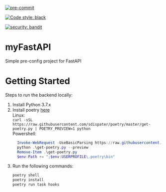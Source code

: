[![pre-commit](https://img.shields.io/badge/pre--commit-enabled-brightgreen?logo=pre-commit&logoColor=white)](https://github.com/pre-commit/pre-commit)

[![Code style: black](https://img.shields.io/badge/code%20style-black-000000.svg)](https://github.com/psf/black)

[![security: bandit](https://img.shields.io/badge/security-bandit-yellow.svg)](https://github.com/PyCQA/bandit)

# myFastAPI

Simple pre-config project for FastAPI

# Getting Started
Steps to run the backend locally:
1.	Install Python 3.7.x
2.  Install poetry [here](https://github.com/python-poetry/poetry#installation) \
    Linux: \
      `curl -sSL https://raw.githubusercontent.com/sdispater/poetry/master/get-poetry.py | POETRY_PREVIEW=1 python` \
    Powershell:
    ```powershell
      Invoke-WebRequest -UseBasicParsing https://raw.githubusercontent.com/sdispater/poetry/master/get-poetry.py -OutFile get-poetry.py
      python .\get-poetry.py --preview
      Remove-Item .\get-poetry.py
      $env:Path += ";$env:USERPROFILE\.poetry\bin"
    ```
3.	Run the following commands:
    ```bash
    poetry shell
    poetry install
    poetry run task hooks
    ```
